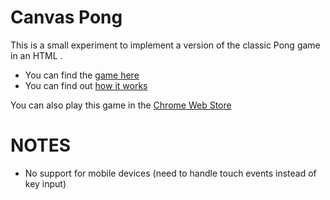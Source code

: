# Canvas Pong

This is a small experiment to implement a version of the classic Pong game in an HTML <canvas>.

- You can find the [game here](http://codeincomplete.com/posts/2011/5/14/javascript_pong/demo.html)
- You can find out [how it works](http://codeincomplete.com/posts/2011/5/14/javascript_pong/index.html)

You can also play this game in the [Chrome Web Store](https://chrome.google.com/webstore/detail/omimkinlomnncbmnceacpkmlbfaapojj?hl=en-US)

# NOTES

- No support for mobile devices (need to handle touch events instead of key input)
